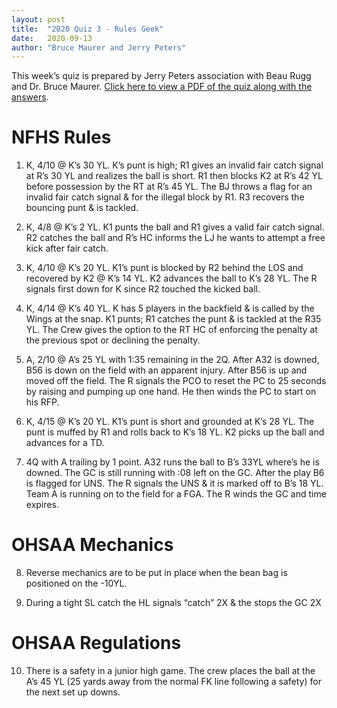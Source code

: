 ```yaml
---
layout: post
title:  "2020 Quiz 3 - Rules Geek"
date:   2020-09-13
author: "Bruce Maurer and Jerry Peters"
---
```


This week’s quiz is prepared by Jerry Peters association with Beau Rugg
and Dr. Bruce Maurer. [Click here to view a PDF of the quiz along with the
answers](https://storage.googleapis.com/ohsaa-websites/quizzes/2020/2020_quiz_3.pdf).

<!--more-->

# NFHS Rules

1. K, 4/10 @ K’s 30 YL. K’s punt is high; R1 gives an invalid fair catch signal at
R’s 30 YL and realizes the ball is short. R1 then blocks K2 at R’s 42 YL before
possession by the RT at R’s 45 YL. The BJ throws a flag for an invalid fair
catch signal & for the illegal block by R1. R3 recovers the bouncing punt & is
tackled.

2. K, 4/8 @ K’s 2 YL. K1 punts the ball and R1 gives a valid fair catch signal.
   R2 catches the ball and R’s HC informs the LJ he wants to attempt a free kick
after fair catch.

3. K, 4/10 @ K’s 20 YL. K1’s punt is blocked by R2 behind the LOS and recovered
   by K2 @ K’s 14 YL. K2 advances the ball to K’s 28 YL. The R signals first
down for K since R2 touched the kicked ball.

4. K, 4/14 @ K’s 40 YL. K has 5 players in the backfield & is called by the
   Wings at the snap. K1 punts; R1 catches the punt & is tackled at the R35 YL.
The Crew gives the option to the RT HC of enforcing the penalty at the previous
spot or declining the penalty.

5. A, 2/10 @ A’s 25 YL with 1:35 remaining in the 2Q. After A32 is downed, B56
   is down on the field with an apparent injury. After B56 is up and moved off
the field. The R signals the PCO to reset the PC to 25 seconds by raising and
pumping up one hand. He then winds the PC to start on his RFP.

6. K, 4/15 @ K’s 20 YL. K1’s punt is short and grounded at K’s 28 YL. The punt
   is muffed by R1 and rolls back to K’s 18 YL. K2 picks up the ball and
advances for a TD.

7. 4Q with A trailing by 1 point. A32 runs the ball to B’s 33YL where’s he is
   downed. The GC is still running with :08 left on the GC. After the play B6 is
flagged for UNS. The R signals the UNS & it is marked off to B’s 18 YL. Team A
is running on to the field for a FGA. The R winds the GC and time expires.

# OHSAA Mechanics

8. Reverse mechanics are to be put in place when the bean bag is positioned on
   the -10YL.

9. During a tight SL catch the HL signals “catch” 2X & the stops the GC 2X

# OHSAA Regulations

10. There is a safety in a junior high game. The crew places the ball at the A’s
    45 YL (25 yards away from the normal FK line following a safety) for the
next set up downs.
